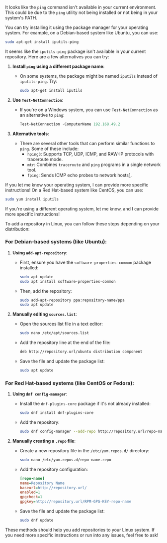 It looks like the `ping` command isn't available in your current environment. This could be due to the `ping` utility not being installed or not being in your system's PATH.

You can try installing it using the package manager for your operating system. For example, on a Debian-based system like Ubuntu, you can use:

```bash
sudo apt-get install iputils-ping
```
It seems like the `iputils-ping` package isn't available in your current repository. Here are a few alternatives you can try:

1. **Install `ping` using a different package name**:
   - On some systems, the package might be named `iputils` instead of `iputils-ping`. Try:
     ```bash
     sudo apt-get install iputils
     ```

2. **Use `Test-NetConnection`**:
   - If you're on a Windows system, you can use `Test-NetConnection` as an alternative to `ping`:
     ```powershell
     Test-NetConnection -ComputerName 192.168.49.2
     ```

3. **Alternative tools**:
   - There are several other tools that can perform similar functions to `ping`. Some of these include:
     - `hping3`: Supports TCP, UDP, ICMP, and RAW-IP protocols with traceroute mode.
     - `mtr`: Combines `traceroute` and `ping` programs in a single network tool.
     - `fping`: Sends ICMP echo probes to network hosts[1](https://www.linuxlinks.com/alternatives-popular-cli-tools-ping/).

If you let me know your operating system, I can provide more specific instructions!
On a Red Hat-based system like CentOS, you can use:

```bash
sudo yum install iputils
```

If you're using a different operating system, let me know, and I can provide more specific instructions!

To add a repository in Linux, you can follow these steps depending on your distribution:

### For Debian-based systems (like Ubuntu):

1. **Using `add-apt-repository`**:
   - First, ensure you have the `software-properties-common` package installed:
     ```bash
     sudo apt update
     sudo apt install software-properties-common
     ```
   - Then, add the repository:
     ```bash
     sudo add-apt-repository ppa:repository-name/ppa
     sudo apt update
     ```

2. **Manually editing `sources.list`**:
   - Open the sources list file in a text editor:
     ```bash
     sudo nano /etc/apt/sources.list
     ```
   - Add the repository line at the end of the file:
     ```bash
     deb http://repository.url/ubuntu distribution component
     ```
   - Save the file and update the package list:
     ```bash
     sudo apt update
     ```

### For Red Hat-based systems (like CentOS or Fedora):

1. **Using `dnf config-manager`**:
   - Install the `dnf-plugins-core` package if it's not already installed:
     ```bash
     sudo dnf install dnf-plugins-core
     ```
   - Add the repository:
     ```bash
     sudo dnf config-manager --add-repo http://repository.url/repo-name.repo
     ```

2. **Manually creating a `.repo` file**:
   - Create a new repository file in the `/etc/yum.repos.d/` directory:
     ```bash
     sudo nano /etc/yum.repos.d/repo-name.repo
     ```
   - Add the repository configuration:
     ```ini
     [repo-name]
     name=Repository Name
     baseurl=http://repository.url/
     enabled=1
     gpgcheck=1
     gpgkey=http://repository.url/RPM-GPG-KEY-repo-name
     ```
   - Save the file and update the package list:
     ```bash
     sudo dnf update
     ```

These methods should help you add repositories to your Linux system. If you need more specific instructions or run into any issues, feel free to ask!